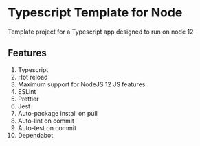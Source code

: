 # Typescript Template for Node

Template project for a Typescript app designed to run on node 12

## Features

1. Typescript
1. Hot reload
1. Maximum support for NodeJS 12 JS features
1. ESLint
1. Prettier
1. Jest
1. Auto-package install on pull
1. Auto-lint on commit
1. Auto-test on commit
1. Dependabot
